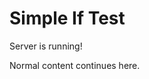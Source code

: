 # Simple If Test
<!-- xmd:if status == "active" -->
Server is running!
<!-- xmd:endif -->
Normal content continues here.